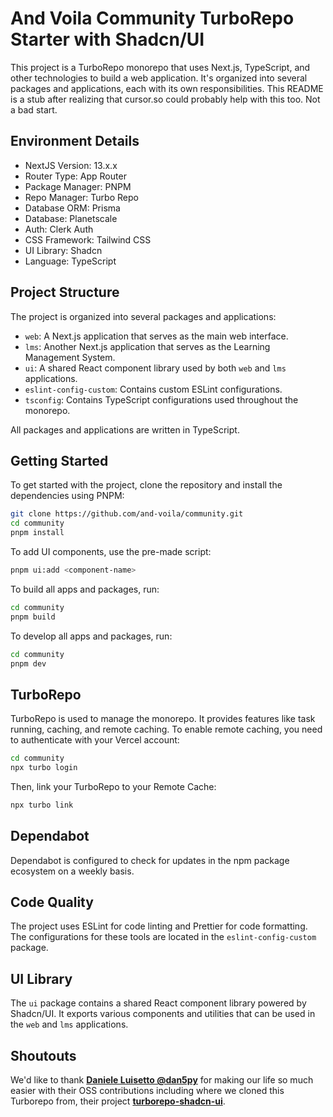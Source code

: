 # And Voila Community TurboRepo Starter with Shadcn/UI

This project is a TurboRepo monorepo that uses Next.js, TypeScript, and other technologies to build a web application. It's organized into several packages and applications, each with its own responsibilities. This README is a stub after realizing that cursor.so could probably help with this too. Not a bad start.

## Environment Details

- NextJS Version: 13.x.x
- Router Type: App Router
- Package Manager: PNPM
- Repo Manager: Turbo Repo
- Database ORM: Prisma
- Database: Planetscale
- Auth: Clerk Auth
- CSS Framework: Tailwind CSS
- UI Library: Shadcn
- Language: TypeScript

## Project Structure

The project is organized into several packages and applications:

- `web`: A Next.js application that serves as the main web interface.
- `lms`: Another Next.js application that serves as the Learning Management System.
- `ui`: A shared React component library used by both `web` and `lms` applications.
- `eslint-config-custom`: Contains custom ESLint configurations.
- `tsconfig`: Contains TypeScript configurations used throughout the monorepo.

All packages and applications are written in TypeScript.

## Getting Started

To get started with the project, clone the repository and install the dependencies using PNPM:

```sh
git clone https://github.com/and-voila/community.git
cd community
pnpm install
```

To add UI components, use the pre-made script:

```sh
pnpm ui:add <component-name>
```

To build all apps and packages, run:

```sh
cd community
pnpm build
```

To develop all apps and packages, run:

```sh
cd community
pnpm dev
```

## TurboRepo

TurboRepo is used to manage the monorepo. It provides features like task running, caching, and remote caching. To enable remote caching, you need to authenticate with your Vercel account:

```sh
cd community
npx turbo login
```

Then, link your TurboRepo to your Remote Cache:

```sh
npx turbo link
```

## Dependabot

Dependabot is configured to check for updates in the npm package ecosystem on a weekly basis.

## Code Quality

The project uses ESLint for code linting and Prettier for code formatting. The configurations for these tools are located in the `eslint-config-custom` package.

## UI Library

The `ui` package contains a shared React component library powered by Shadcn/UI. It exports various components and utilities that can be used in the `web` and `lms` applications.

## Shoutouts

We'd like to thank **[Daniele Luisetto @dan5py](https://github.com/dan5py)** for making our life so much easier with their OSS contributions including where we cloned this Turborepo from, their project **[turborepo-shadcn-ui](https://github.com/dan5py/turborepo-shadcn-ui)**.
